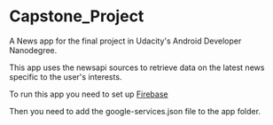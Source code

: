 # Capstone_Project
A News app for the final project in Udacity's Android Developer Nanodegree.

This app uses the newsapi sources to retrieve data on the latest news specific to the user's interests.

To run this app you need to set up [Firebase](https://firebase.google.com/docs/android/setup "Add Firebase to Your Android Project")

Then you need to add the google-services.json file to the app folder. 
